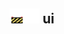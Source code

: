 ## <img src="../../.gitbook/assets/unknown.png" width="24" height=24 /><img src="../../.gitbook/assets/base.png" width="24" height=24 /> ui

